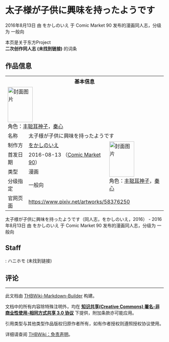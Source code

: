 # 太子様が子供に興味を持ったようです

<!-- source html: G:\repos\THBWiki-Markdown-Builder\THBWikiMarkdown\Temp\main\4\42\ns0%3A%E5%A4%AA%E5%AD%90%E6%A7%98%E3%81%8C%E5%AD%90%E4%BE%9B%E3%81%AB%E8%88%88%E5%91%B3%E3%82%92%E6%8C%81%E3%81%A3%E3%81%9F%E3%82%88%E3%81%86%E3%81%A7%E3%81%99.html -->

2016年8月13日 由 をかしのいえ 于 Comic Market 90 发布的漫画同人志，分级为 一般向

本页是关于东方Project  
 **二次创作同人志 (未找到链接)** 的词条
## 作品信息

<table><tbody><tr><th colspan="3">基本信息</th></tr><tr><td class="cover-artwork-mobile" colspan="2"><a href="./文件-太子様が子供に興味を持ったようです封面.jpg.md" class="image" title="封面图片"><img alt="封面图片" src="https://upload.thwiki.cc/thumb/1/15/%E5%A4%AA%E5%AD%90%E6%A7%98%E3%81%8C%E5%AD%90%E4%BE%9B%E3%81%AB%E8%88%88%E5%91%B3%E3%82%92%E6%8C%81%E3%81%A3%E3%81%9F%E3%82%88%E3%81%86%E3%81%A7%E3%81%99%E5%B0%81%E9%9D%A2.jpg/79px-%E5%A4%AA%E5%AD%90%E6%A7%98%E3%81%8C%E5%AD%90%E4%BE%9B%E3%81%AB%E8%88%88%E5%91%B3%E3%82%92%E6%8C%81%E3%81%A3%E3%81%9F%E3%82%88%E3%81%86%E3%81%A7%E3%81%99%E5%B0%81%E9%9D%A2.jpg" decoding="async" loading="lazy" width="79" height="112" srcset="https://upload.thwiki.cc/thumb/1/15/%E5%A4%AA%E5%AD%90%E6%A7%98%E3%81%8C%E5%AD%90%E4%BE%9B%E3%81%AB%E8%88%88%E5%91%B3%E3%82%92%E6%8C%81%E3%81%A3%E3%81%9F%E3%82%88%E3%81%86%E3%81%A7%E3%81%99%E5%B0%81%E9%9D%A2.jpg/119px-%E5%A4%AA%E5%AD%90%E6%A7%98%E3%81%8C%E5%AD%90%E4%BE%9B%E3%81%AB%E8%88%88%E5%91%B3%E3%82%92%E6%8C%81%E3%81%A3%E3%81%9F%E3%82%88%E3%81%86%E3%81%A7%E3%81%99%E5%B0%81%E9%9D%A2.jpg 1.5x, https://upload.thwiki.cc/thumb/1/15/%E5%A4%AA%E5%AD%90%E6%A7%98%E3%81%8C%E5%AD%90%E4%BE%9B%E3%81%AB%E8%88%88%E5%91%B3%E3%82%92%E6%8C%81%E3%81%A3%E3%81%9F%E3%82%88%E3%81%86%E3%81%A7%E3%81%99%E5%B0%81%E9%9D%A2.jpg/158px-%E5%A4%AA%E5%AD%90%E6%A7%98%E3%81%8C%E5%AD%90%E4%BE%9B%E3%81%AB%E8%88%88%E5%91%B3%E3%82%92%E6%8C%81%E3%81%A3%E3%81%9F%E3%82%88%E3%81%86%E3%81%A7%E3%81%99%E5%B0%81%E9%9D%A2.jpg 2x" data-file-width="671" data-file-height="950"></a><div class="cover-char">角色：<a href="./丰聪耳神子.md" title="丰聪耳神子">丰聪耳神子</a>，<a href="./秦心.md" title="秦心">秦心</a></div></td>
</tr><tr><td class="label">名称</td><td colspan="2"> 太子様が子供に興味を持ったようです </td></tr><tr><td class="label">制作方</td><td><a href="./をかしのいえ.md" title="をかしのいえ">をかしのいえ</a></td><td class="cover-artwork" rowspan="4" style="min-width:112px;"><a href="./文件-太子様が子供に興味を持ったようです封面.jpg.md" class="image" title="封面图片"><img alt="封面图片" src="https://upload.thwiki.cc/thumb/1/15/%E5%A4%AA%E5%AD%90%E6%A7%98%E3%81%8C%E5%AD%90%E4%BE%9B%E3%81%AB%E8%88%88%E5%91%B3%E3%82%92%E6%8C%81%E3%81%A3%E3%81%9F%E3%82%88%E3%81%86%E3%81%A7%E3%81%99%E5%B0%81%E9%9D%A2.jpg/79px-%E5%A4%AA%E5%AD%90%E6%A7%98%E3%81%8C%E5%AD%90%E4%BE%9B%E3%81%AB%E8%88%88%E5%91%B3%E3%82%92%E6%8C%81%E3%81%A3%E3%81%9F%E3%82%88%E3%81%86%E3%81%A7%E3%81%99%E5%B0%81%E9%9D%A2.jpg" decoding="async" loading="lazy" width="79" height="112" srcset="https://upload.thwiki.cc/thumb/1/15/%E5%A4%AA%E5%AD%90%E6%A7%98%E3%81%8C%E5%AD%90%E4%BE%9B%E3%81%AB%E8%88%88%E5%91%B3%E3%82%92%E6%8C%81%E3%81%A3%E3%81%9F%E3%82%88%E3%81%86%E3%81%A7%E3%81%99%E5%B0%81%E9%9D%A2.jpg/119px-%E5%A4%AA%E5%AD%90%E6%A7%98%E3%81%8C%E5%AD%90%E4%BE%9B%E3%81%AB%E8%88%88%E5%91%B3%E3%82%92%E6%8C%81%E3%81%A3%E3%81%9F%E3%82%88%E3%81%86%E3%81%A7%E3%81%99%E5%B0%81%E9%9D%A2.jpg 1.5x, https://upload.thwiki.cc/thumb/1/15/%E5%A4%AA%E5%AD%90%E6%A7%98%E3%81%8C%E5%AD%90%E4%BE%9B%E3%81%AB%E8%88%88%E5%91%B3%E3%82%92%E6%8C%81%E3%81%A3%E3%81%9F%E3%82%88%E3%81%86%E3%81%A7%E3%81%99%E5%B0%81%E9%9D%A2.jpg/158px-%E5%A4%AA%E5%AD%90%E6%A7%98%E3%81%8C%E5%AD%90%E4%BE%9B%E3%81%AB%E8%88%88%E5%91%B3%E3%82%92%E6%8C%81%E3%81%A3%E3%81%9F%E3%82%88%E3%81%86%E3%81%A7%E3%81%99%E5%B0%81%E9%9D%A2.jpg 2x" data-file-width="671" data-file-height="950"></a><div class="cover-char">角色：<a href="./丰聪耳神子.md" title="丰聪耳神子">丰聪耳神子</a>，<a href="./秦心.md" title="秦心">秦心</a></div></td>
</tr><tr><td class="label">首发日期</td><td>2016-08-13&#160;（<a href="/展会作品列表?e=Comic+Market%2390">Comic Market 90</a>）</td></tr><tr><td class="label">类型</td><td>漫画</td></tr><tr><td class="label">分级指定</td><td>一般向</td></tr>
<tr><td class="label">官网页面</td><td colspan="2"><a rel="nofollow" class="external free" href="https://www.pixiv.net/artworks/58376250">https://www.pixiv.net/artworks/58376250</a></td></tr></tbody></table>

太子様が子供に興味を持ったようです（同人志，をかしのいえ，2016） - 2016年8月13日 由 をかしのいえ 于 Comic Market 90 发布的漫画同人志，分级为 一般向
## Staff
: ハニホモ (未找到链接)

## 评论




---

此文档由 [THBWiki-Markdown-Builder](https://github.com/Delsin-Yu/THBWiki-Markdown-Builder) 构建。

文档中的所有内容除特殊注明外，均在 [**知识共享(Creative Commons) 署名-非商业性使用-相同方式共享 3.0 协议**](https://creativecommons.org/licenses/by-sa/3.0/deed.zh-hans) 下提供，附加条款亦可能应用。

引用类型与其他类型作品版权归原作者所有，如有作者授权则遵照授权协议使用。

详细请查阅 [THBWiki：免责声明](https://thbwiki.cc/THBWiki:%E5%85%8D%E8%B4%A3%E5%A3%B0%E6%98%8E)。

